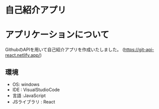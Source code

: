 # 自己紹介アプリ

# アプリケーションについて
GithubのAPIを用いて自己紹介アプリを作成いたしました。
(https://git-api-react.netlify.app/)

## 環境
- OS: windows
- IDE : VisualStudioCode
- 言語 :JavaScript
- JSライブラリ : React

